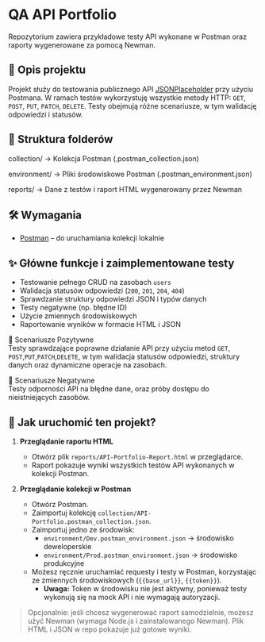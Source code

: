 # QA API Portfolio

Repozytorium zawiera przykładowe testy API wykonane w Postman oraz raporty wygenerowane za pomocą Newman.

## 📝 Opis projektu

Projekt służy do testowania publicznego API [JSONPlaceholder](https://jsonplaceholder.typicode.com/) przy użyciu Postmana. W ramach testów wykorzystuję wszystkie metody HTTP: `GET`, `POST`, `PUT`, `PATCH`, `DELETE`. Testy obejmują różne scenariusze, w tym walidację odpowiedzi i statusów.


## 📂 Struktura folderów
collection/ → Kolekcja Postman (.postman_collection.json)

environment/ → Pliki środowiskowe Postman (.postman_environment.json)

reports/ → Dane z testów i raport HTML wygenerowany przez Newman 


## 🛠 Wymagania

- [Postman](https://www.postman.com/) – do uruchamiania kolekcji lokalnie 

## ✨ Główne funkcje i zaimplementowane testy

- Testowanie pełnego CRUD na zasobach `users`
- Walidacja statusów odpowiedzi (`200`, `201`, `204`, `404`)
- Sprawdzanie struktury odpowiedzi JSON i typów danych
- Testy negatywne (np. błędne ID)
- Użycie zmiennych środowiskowych
- Raportowanie wyników w formacie HTML i JSON

🔹 Scenariusze Pozytywne  
Testy sprawdzające poprawne działanie API przy użyciu metod `GET`, `POST`,`PUT`,`PATCH`,`DELETE`, w tym walidacja statusów odpowiedzi, struktury danych oraz dynamiczne operacje na zasobach.

🔹 Scenariusze Negatywne  
Testy odporności API na błędne dane, oraz próby dostępu do nieistniejących zasobów.


## 🚀 Jak uruchomić ten projekt?

1. **Przeglądanie raportu HTML**  
   - Otwórz plik `reports/API-Portfolio-Report.html` w przeglądarce.  
   - Raport pokazuje wyniki wszystkich testów API wykonanych w kolekcji Postman.  

2. **Przeglądanie kolekcji w Postman**  
   - Otwórz Postman.  
   - Zaimportuj kolekcję `collection/API-Portfolio.postman_collection.json`.  
   - Zaimportuj jedno ze środowisk:  
     - `environment/Dev.postman_environment.json` → środowisko deweloperskie  
     - `environment/Prod.postman_environment.json` → środowisko produkcyjne  
   - Możesz ręcznie uruchamiać requesty i testy w Postman, korzystając ze zmiennych środowiskowych (`{{base_url}}`, `{{token}}`).  
     - **Uwaga:** Token w środowisku nie jest aktywny, ponieważ testy wykonują się na mock API i nie wymagają autoryzacji.  

> Opcjonalnie: jeśli chcesz wygenerować raport samodzielnie, możesz użyć Newman (wymaga Node.js i zainstalowanego Newman). Plik HTML i JSON w repo pokazuje już gotowe wyniki.
